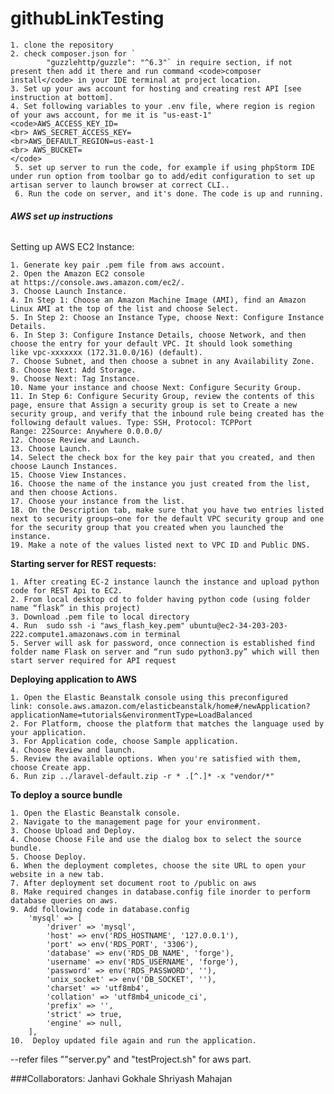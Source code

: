 # githubLinkTesting

    1. clone the repository
    2. check composer.json for `
            "guzzlehttp/guzzle": "^6.3"` in require section, if not present then add it there and run command <code>composer install</code> in your IDE terminal at project location.
    3. Set up your aws account for hosting and creating rest API [see instruction at bottom].
    4. Set following variables to your .env file, where region is region of your aws account, for me it is "us-east-1"
    <code>AWS_ACCESS_KEY_ID=
    <br> AWS_SECRET_ACCESS_KEY=
    <br>AWS_DEFAULT_REGION=us-east-1
    <br> AWS_BUCKET=
    </code>
     5. set up server to run the code, for example if using phpStorm IDE under run option from toolbar go to add/edit configuration to set up artisan server to launch browser at correct CLI..
     6. Run the code on server, and it's done. The code is up and running.
     
###### **AWS set up instructions**

Setting up AWS EC2 Instance:

    1. Generate key pair .pem file from aws account.
    2. Open the Amazon EC2 console at https://console.aws.amazon.com/ec2/. 
    3. Choose Launch Instance.
    4. In Step 1: Choose an Amazon Machine Image (AMI), find an Amazon Linux AMI at the top of the list and choose Select.
    5. In Step 2: Choose an Instance Type, choose Next: Configure Instance Details.
    6. In Step 3: Configure Instance Details, choose Network, and then choose the entry for your default VPC. It should look something like vpc-xxxxxxx (172.31.0.0/16) (default).
    7. Choose Subnet, and then choose a subnet in any Availability Zone.
    8. Choose Next: Add Storage.
    9. Choose Next: Tag Instance.
    10. Name your instance and choose Next: Configure Security Group.
    11. In Step 6: Configure Security Group, review the contents of this page, ensure that Assign a security group is set to Create a new security group, and verify that the inbound rule being created has the following default values. Type: SSH, Protocol: TCPPort Range: 22Source: Anywhere 0.0.0.0/
    12. Choose Review and Launch.
    13. Choose Launch.
    14. Select the check box for the key pair that you created, and then choose Launch Instances.
    15. Choose View Instances.
    16. Choose the name of the instance you just created from the list, and then choose Actions.
    17. Choose your instance from the list.
    18. On the Description tab, make sure that you have two entries listed next to security groups—one for the default VPC security group and one for the security group that you created when you launched the instance.
    19. Make a note of the values listed next to VPC ID and Public DNS. 


**Starting server for REST requests:**
    
    1. After creating EC-2 instance launch the instance and upload python code for REST Api to EC2.
    2. From local desktop cd to folder having python code (using folder name “flask” in this project)
    3. Download .pem file to local directory
    4. Run  sudo ssh -i "aws_flash_key.pem" ubuntu@ec2-34-203-203-222.compute1.amazonaws.com in terminal
    5. Server will ask for password, once connection is established find folder name Flask on server and “run sudo python3.py” which will then start server required for API request

**Deploying application to AWS**
    
    1. Open the Elastic Beanstalk console using this preconfigured link: console.aws.amazon.com/elasticbeanstalk/home#/newApplication?applicationName=tutorials&environmentType=LoadBalanced
    2. For Platform, choose the platform that matches the language used by your application.
    3. For Application code, choose Sample application.
    4. Choose Review and launch.
    5. Review the available options. When you're satisfied with them, choose Create app.
    6. Run zip ../laravel-default.zip -r * .[^.]* -x "vendor/*"

**To deploy a source bundle**
    
    1. Open the Elastic Beanstalk console.
    2. Navigate to the management page for your environment.
    3. Choose Upload and Deploy.
    4. Choose Choose File and use the dialog box to select the source bundle.
    5. Choose Deploy.
    6. When the deployment completes, choose the site URL to open your website in a new tab.
    7. After deployment set document root to /public on aws
    8. Make required changes in database.config file inorder to perform database queries on aws.
    9. Add following code in database.config 
        'mysql' => [
            'driver' => 'mysql',
            'host' => env('RDS_HOSTNAME', '127.0.0.1'),
            'port' => env('RDS_PORT', '3306'),
            'database' => env('RDS_DB_NAME', 'forge'),
            'username' => env('RDS_USERNAME', 'forge'),
            'password' => env('RDS_PASSWORD', ''),
            'unix_socket' => env('DB_SOCKET', ''),
            'charset' => 'utf8mb4',
            'collation' => 'utf8mb4_unicode_ci',
            'prefix' => '',
            'strict' => true,
            'engine' => null,
        ],
    10.  Deploy updated file again and run the application.
    
--refer files ""server.py" and "testProject.sh" for aws part.

###Collaborators: 
    Janhavi Gokhale 
    Shriyash Mahajan
 





